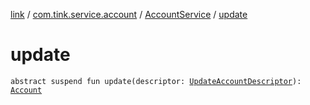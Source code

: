 [link](../../index.md) / [com.tink.service.account](../index.md) / [AccountService](index.md) / [update](./update.md)

# update

`abstract suspend fun update(descriptor: `[`UpdateAccountDescriptor`](../-update-account-descriptor/index.md)`): `[`Account`](../../com.tink.model.account/-account/index.md)